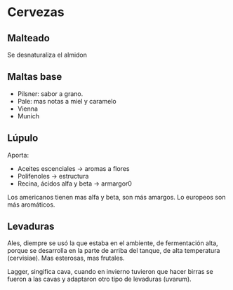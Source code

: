# Cervezas

## Malteado

Se desnaturaliza el almidon

## Maltas base

- Pilsner: sabor a grano.
- Pale: mas notas a miel y caramelo
- Vienna
- Munich

## Lúpulo

Aporta:

- Aceites escenciales -> aromas a flores
- Polifenoles -> estructura
- Recina, ácidos alfa y beta -> armargor0

Los americanos tienen mas alfa y beta, son más amargos. Lo europeos son más aromáticos.

## Levaduras

Ales, diempre se usó la que estaba en el ambiente, de fermentación alta, porque se desarrolla en la parte de arriba del tanque, de alta temperatura (cervisiae). Mas esterosas, mas frutales.

Lagger, singifica cava, cuando en invierno tuvieron que hacer birras se fueron a las cavas y adaptaron otro tipo de levaduras (uvarum).
